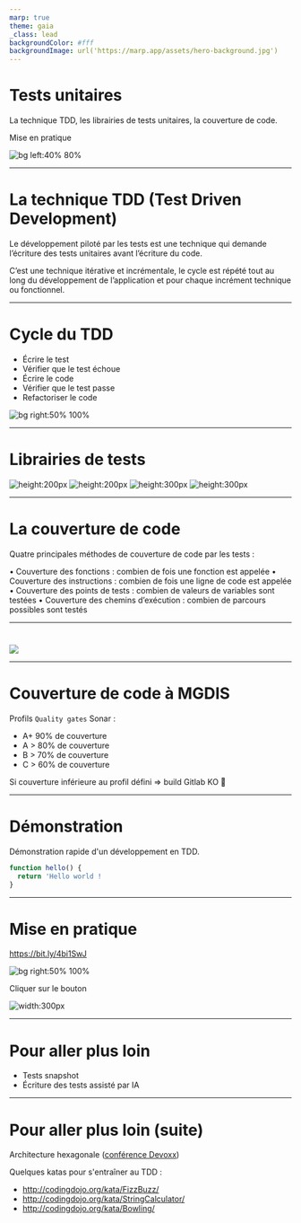 ```yaml
---
marp: true
theme: gaia
_class: lead
backgroundColor: #fff
backgroundImage: url('https://marp.app/assets/hero-background.jpg')
---
```


# Tests unitaires

La technique TDD, les librairies de tests unitaires, la couverture de code.

Mise en pratique

![bg left:40% 80%](./assets/logo.png)

---

# La technique TDD (Test Driven Development)

Le développement piloté par les tests est une technique qui demande l’écriture des tests unitaires avant l’écriture du code.

C’est une technique itérative et incrémentale, le cycle est répété tout au long du développement de l’application et pour chaque incrément technique ou fonctionnel.

---

# Cycle du TDD

- Écrire le test
- Vérifier que le test échoue
- Écrire le code
- Vérifier que le test passe
- Refactoriser le code

![bg right:50% 100%](./assets/tdd.png)

---

# Librairies de tests

![height:200px](./assets/nunit.png) ![height:200px](./assets/jest.png)
![height:300px](./assets/junit.png) ![height:300px](./assets/vitest.png)

---

# La couverture de code

Quatre principales méthodes de couverture de code par les tests :

• Couverture des fonctions : combien de fois une fonction est appelée
• Couverture des instructions : combien de fois une ligne de code est appelée
• Couverture des points de tests : combien de valeurs de variables sont testées
• Couverture des chemins d’exécution : combien de parcours possibles sont testés

---

#

![](./assets/julien-twitter.png)

---

# Couverture de code à MGDIS

Profils `Quality gates` Sonar :

- A+ 90% de couverture
- A > 80% de couverture
- B > 70% de couverture
- C > 60% de couverture

Si couverture inférieure au profil défini => build Gitlab KO 🚨

---

# Démonstration

Démonstration rapide d'un développement en TDD.

```js
function hello() {
  return 'Hello world !
}
```

---

# Mise en pratique

https://bit.ly/4bi1SwJ

![bg right:50% 100%](./assets/bit.ly_4bi1SwJ.png)

Cliquer sur le bouton 

![width:300px](https://camo.githubusercontent.com/95fbab4ac41e62a9f66e6d1d78f8249c418b33f8c7739c4f9c593f953f5362de/68747470733a2f2f676974706f642e696f2f627574746f6e2f6f70656e2d696e2d676974706f642e737667)

---

# Pour aller plus loin

- Tests snapshot
- Écriture des tests assisté par IA

---

# Pour aller plus loin (suite)

Architecture hexagonale ([conférence Devoxx](https://youtu.be/-dXN8wkN0yk?si=zbGllnyK7g1wG_Sg))

Quelques katas pour s'entraîner au TDD :

- http://codingdojo.org/kata/FizzBuzz/
- http://codingdojo.org/kata/StringCalculator/
- http://codingdojo.org/kata/Bowling/
